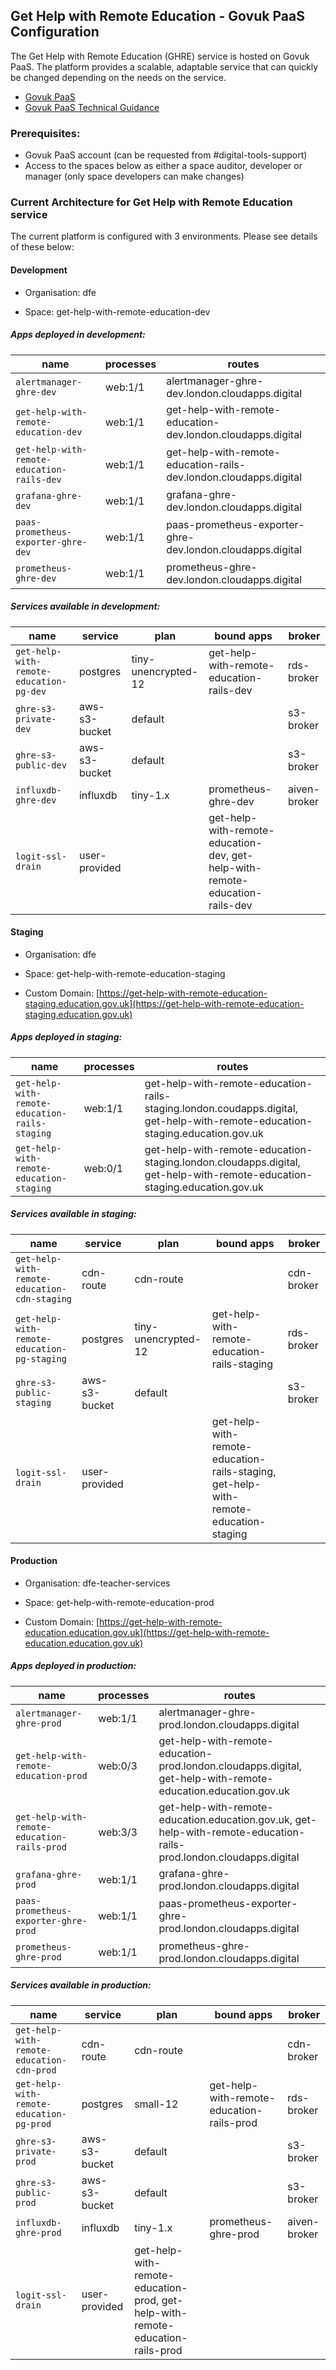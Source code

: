 
## Get Help with Remote Education - Govuk PaaS Configuration

The Get Help with Remote Education (GHRE) service is hosted on Govuk PaaS. The platform provides a scalable, adaptable service that can quickly be changed depending on the needs on the service. 

- [Govuk PaaS](https://www.cloud.service.gov.uk/)
- [Govuk PaaS Technical Guidance](https://technical-guidance.education.gov.uk/documentation/guides/govuk-paas.html)


### Prerequisites:

- Govuk PaaS account (can be requested from #digital-tools-support)
- Access to the spaces below as either a space auditor, developer or manager (only space developers can make changes)

### Current Architecture for Get Help with Remote Education service
  
The current platform is configured with 3 environments. Please see details of these below:

#### Development

- Organisation: dfe

- Space: get-help-with-remote-education-dev

##### Apps deployed in development:

| name                                       | processes   | routes                                                             |
|------------------------------------------- |------------ |------------------------------------------------------------------- |
| `alertmanager-ghre-dev`                    | web:1/1     | alertmanager-ghre-dev.london.cloudapps.digital                     |
| `get-help-with-remote-education-dev`       | web:1/1     | get-help-with-remote-education-dev.london.cloudapps.digital        |
| `get-help-with-remote-education-rails-dev` | web:1/1     | get-help-with-remote-education-rails-dev.london.cloudapps.digital  |
| `grafana-ghre-dev`                         | web:1/1     | grafana-ghre-dev.london.cloudapps.digital                          |
| `paas-prometheus-exporter-ghre-dev`        | web:1/1     | paas-prometheus-exporter-ghre-dev.london.cloudapps.digital         |
| `prometheus-ghre-dev`                      | web:1/1     | prometheus-ghre-dev.london.cloudapps.digital                       |

##### Services available in development:

| name                                    | service        | plan                 | bound apps                                                                       | broker       |
|---------------------------------------- |--------------- |--------------------- |--------------------------------------------------------------------------------- |------------- |
| `get-help-with-remote-education-pg-dev` | postgres       | tiny-unencrypted-12  | get-help-with-remote-education-rails-dev                                         | rds-broker   |
| `ghre-s3-private-dev`                   | aws-s3-bucket  | default              |                                                                                  | s3-broker    |
| `ghre-s3-public-dev`                    | aws-s3-bucket  | default              |                                                                                  | s3-broker    |
| `influxdb-ghre-dev`                     | influxdb       | tiny-1.x             | prometheus-ghre-dev                                                              | aiven-broker |
| `logit-ssl-drain`                       | user-provided  |                      | get-help-with-remote-education-dev, get-help-with-remote-education-rails-dev     |              |

#### Staging

- Organisation: dfe

- Space: get-help-with-remote-education-staging

- Custom Domain: [https://get-help-with-remote-education-staging.education.gov.uk](https://get-help-with-remote-education-staging.education.gov.uk)

##### Apps deployed in staging:

| name                                           | processes   | routes                                                                                                                        |
|----------------------------------------------- |------------ |------------------------------------------------------------------------------------------------------------------------------ |
| `get-help-with-remote-education-rails-staging` | web:1/1     | get-help-with-remote-education-rails-staging.london.coudapps.digital, get-help-with-remote-education-staging.education.gov.uk |
| `get-help-with-remote-education-staging`       | web:0/1     | get-help-with-remote-education-staging.london.cloudapps.digital, get-help-with-remote-education-staging.education.gov.uk      |

##### Services available in staging:

| name                                         | service       | plan                 | bound apps                                                                            | broker      |
|--------------------------------------------  |-------------- |--------------------- |-------------------------------------------------------------------------------------- |------------ |
| `get-help-with-remote-education-cdn-staging` | cdn-route     | cdn-route            |                                                                                       | cdn-broker  |
| `get-help-with-remote-education-pg-staging`  | postgres      | tiny-unencrypted-12  | get-help-with-remote-education-rails-staging                                          | rds-broker  |
| `ghre-s3-public-staging`                     | aws-s3-bucket | default              |                                                                                       | s3-broker   |
| `logit-ssl-drain`                            | user-provided |                      | get-help-with-remote-education-rails-staging, get-help-with-remote-education-staging  |             |

#### Production

- Organisation: dfe-teacher-services

- Space: get-help-with-remote-education-prod

- Custom Domain: [https://get-help-with-remote-education.education.gov.uk](https://get-help-with-remote-education.education.gov.uk)

##### Apps deployed in production:

| name                                        | processes   | routes                                                                                                              |
|-------------------------------------------- |------------ |---------------------------------------------------------------------------------------------------------------------|
| `alertmanager-ghre-prod`                    | web:1/1     | alertmanager-ghre-prod.london.cloudapps.digital                                                                     |
| `get-help-with-remote-education-prod`       | web:0/3     | get-help-with-remote-education-prod.london.cloudapps.digital, get-help-with-remote-education.education.gov.uk       |
| `get-help-with-remote-education-rails-prod` | web:3/3     | get-help-with-remote-education.education.gov.uk, get-help-with-remote-education-rails-prod.london.cloudapps.digital |
| `grafana-ghre-prod`                         | web:1/1     | grafana-ghre-prod.london.cloudapps.digital                                                                          |
| `paas-prometheus-exporter-ghre-prod`        | web:1/1     | paas-prometheus-exporter-ghre-prod.london.cloudapps.digital                                                         |
| `prometheus-ghre-prod`                      | web:1/1     | prometheus-ghre-prod.london.cloudapps.digital                                                                       |

##### Services available in production:

| name                                        | service         | plan        | bound apps                                                                     | broker       |
|-------------------------------------------- |---------------- |------------ |------------------------------------------------------------------------------- |------------- |
| `get-help-with-remote-education-cdn-prod`   | cdn-route       | cdn-route   |                                                                                | cdn-broker   |
| `get-help-with-remote-education-pg-prod`    | postgres        | small-12    | get-help-with-remote-education-rails-prod                                      | rds-broker   |
| `ghre-s3-private-prod`                      | aws-s3-bucket   | default     |                                                                                | s3-broker    |
| `ghre-s3-public-prod`                       | aws-s3-bucket   | default     |                                                                                | s3-broker    |
| `influxdb-ghre-prod`                        | influxdb        | tiny-1.x    | prometheus-ghre-prod                                                           | aiven-broker |
| `logit-ssl-drain`                           | user-provided                 | get-help-with-remote-education-prod, get-help-with-remote-education-rails-prod |              |
